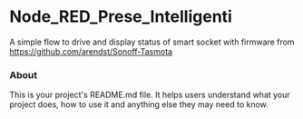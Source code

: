 Node_RED_Prese_Intelligenti
===========================

A simple flow to drive and display status of smart socket with firmware from https://github.com/arendst/Sonoff-Tasmota

### About

This is your project's README.md file. It helps users understand what your
project does, how to use it and anything else they may need to know.